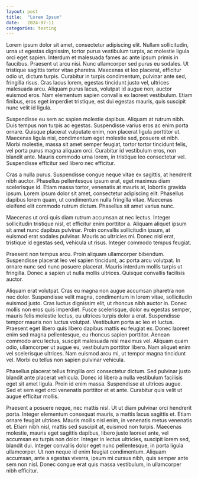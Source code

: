 ```yaml
---
layout: post
title:  "Lorem Ipsum"
date:   2024-07-11
categories: testing
---
```

Lorem ipsum dolor sit amet, consectetur adipiscing elit. Nullam sollicitudin, urna ut egestas dignissim, tortor purus vestibulum turpis, ac molestie ligula orci eget sapien. Interdum et malesuada fames ac ante ipsum primis in faucibus. Praesent ut arcu nisi. Nunc ullamcorper sed purus eu sodales. Ut tristique sagittis tortor vitae pharetra. Maecenas et leo placerat, efficitur odio ut, dictum turpis. Curabitur in turpis condimentum, pulvinar ante sed, fringilla risus. Cras lacus lorem, egestas tincidunt justo vel, ultrices malesuada arcu. Aliquam purus lacus, volutpat id augue non, auctor euismod eros. Nam elementum sapien convallis ex laoreet vestibulum. Etiam finibus, eros eget imperdiet tristique, est dui egestas mauris, quis suscipit nunc velit id ligula.

Suspendisse eu sem ac sapien molestie dapibus. Aliquam at rutrum nibh. Duis tempus non turpis ac egestas. Suspendisse varius eros ac enim porta ornare. Quisque placerat vulputate enim, non placerat ligula porttitor ut. Maecenas ligula nisi, condimentum eget molestie sed, posuere et nibh. Morbi molestie, massa sit amet semper feugiat, tortor tortor tincidunt felis, vel porta purus magna aliquam orci. Curabitur id vestibulum eros, non blandit ante. Mauris commodo urna lorem, in tristique leo consectetur vel. Suspendisse efficitur sed libero nec efficitur.

Cras a nulla purus. Suspendisse congue neque vitae ex sagittis, at hendrerit nibh auctor. Phasellus pellentesque ipsum erat, eget maximus diam scelerisque id. Etiam massa tortor, venenatis at mauris at, lobortis gravida ipsum. Lorem ipsum dolor sit amet, consectetur adipiscing elit. Phasellus dapibus lorem quam, ut condimentum nulla fringilla vitae. Maecenas eleifend elit commodo rutrum dictum. Phasellus sit amet varius nunc.

Maecenas ut orci quis diam rutrum accumsan at nec lectus. Integer sollicitudin tristique nisl, et efficitur enim porttitor a. Aliquam aliquet ipsum sit amet nunc dapibus pulvinar. Proin convallis sollicitudin ipsum, at euismod erat sodales pulvinar. Mauris ac ultricies mi. Donec nisl erat, tristique id egestas sed, vehicula ut risus. Integer commodo tempus feugiat.

Praesent non tempus arcu. Proin aliquam ullamcorper bibendum. Suspendisse placerat leo vel sapien tincidunt, ac porta arcu volutpat. In ornare nunc sed nunc posuere placerat. Mauris interdum mollis turpis ut fringilla. Donec a sapien ut nulla mollis ultrices. Quisque convallis facilisis auctor.

Aliquam erat volutpat. Cras eu magna non augue accumsan pharetra non nec dolor. Suspendisse velit magna, condimentum in lorem vitae, sollicitudin euismod justo. Cras luctus dignissim elit, ut rhoncus nibh auctor in. Donec mollis non eros quis imperdiet. Fusce scelerisque, dolor eu egestas semper, mauris felis molestie lectus, eu ultrices turpis dolor a erat. Suspendisse tempor mauris non luctus volutpat. Vestibulum porta ac leo et luctus. Praesent eget libero quis libero dapibus mattis eu feugiat ex. Donec laoreet enim sed magna pellentesque, eu rhoncus sapien porttitor. Aenean commodo arcu lectus, suscipit malesuada nisl maximus vel. Aliquam quam odio, ullamcorper ut augue eu, vestibulum porttitor libero. Nam aliquet enim vel scelerisque ultrices. Nam euismod arcu mi, ut tempor magna tincidunt vel. Morbi eu tellus non sapien pulvinar vehicula.

Phasellus placerat tellus fringilla orci consectetur dictum. Sed pulvinar justo blandit ante placerat vehicula. Donec id libero a nulla vestibulum facilisis eget sit amet ligula. Proin id enim massa. Suspendisse at ultrices augue. Sed et sem eget orci venenatis porttitor et et ante. Curabitur quis velit ut augue efficitur mollis.

Praesent a posuere neque, nec mattis nisl. Ut ut diam pulvinar orci hendrerit porta. Integer elementum consequat mauris, a mattis lacus sagittis et. Etiam ornare feugiat ultrices. Mauris mollis nisl enim, in venenatis metus venenatis et. Etiam nibh nisl, mattis sed suscipit at, euismod non turpis. Maecenas molestie, mauris eget sagittis dapibus, libero justo laoreet ante, vel accumsan ex turpis non dolor. Integer in lectus ultricies, suscipit lorem sed, blandit dui. Integer convallis dolor eget nunc pellentesque, in porta ligula ullamcorper. Ut non neque id enim feugiat condimentum. Aliquam accumsan, ante a egestas viverra, ipsum mi cursus nibh, quis semper ante sem non nisl. Donec congue erat quis massa vestibulum, in ullamcorper nibh efficitur.

